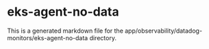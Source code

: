 # eks-agent-no-data
This is a generated markdown file for the app/observability/datadog-monitors/eks-agent-no-data directory.
